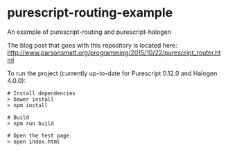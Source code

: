 # purescript-routing-example

An example of purescript-routing and purescript-halogen

The blog post that goes with this repository is located here: http://www.parsonsmatt.org/programming/2015/10/22/purescript_router.html

To run the project (currently up-to-date for Purescript 0.12.0 and Halogen 4.0.0):

```
# Install dependencies
> bower install
> npm install

# Build
> npm run build

# Open the test page
> open index.html
```
